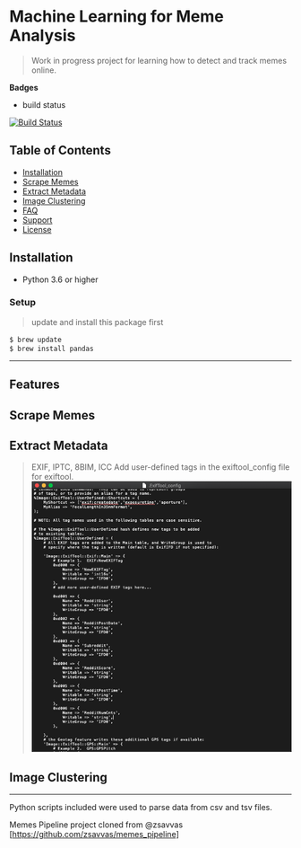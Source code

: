 # Machine Learning for Meme Analysis
> Work in progress project for learning how to detect and track memes online.

**Badges**
- build status

[![Build Status](http://img.shields.io/travis/badges/badgerbadgerbadger.svg?style=flat-square)](https://travis-ci.org/badges/badgerbadgerbadger)

## Table of Contents

- [Installation](#installation)
- [Scrape Memes](#scrape)
- [Extract Metadata](#extract)
- [Image Clustering](#image)
- [FAQ](#faq)
- [Support](#support)
- [License](#license)




## Installation

- Python 3.6 or higher

### Setup

> update and install this package first

```shell
$ brew update
$ brew install pandas
```
---
## Features
## Scrape Memes
## Extract Metadata
  >EXIF, IPTC, 8BIM, ICC
  >Add user-defined tags in the exiftool_config file for exiftool. 
  ![alt-text](https://github.com/elsa-k-donovan/Meme-Analysis/blob/master/exiftool_config.png)
## Image Clustering



---
Python scripts included were used to parse data from csv and tsv files. 

Memes Pipeline project cloned from @zsavvas
[https://github.com/zsavvas/memes_pipeline]
